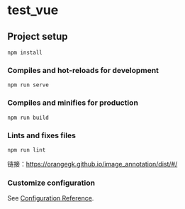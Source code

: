 # test_vue

## Project setup
```
npm install
```

### Compiles and hot-reloads for development
```
npm run serve
```

### Compiles and minifies for production
```
npm run build
```

### Lints and fixes files
```
npm run lint
```
链接：https://orangegk.github.io/image_annotation/dist/#/
### Customize configuration
See [Configuration Reference](https://cli.vuejs.org/config/).
